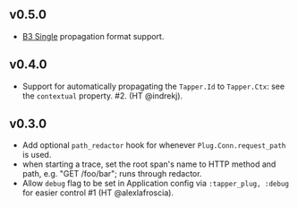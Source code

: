 ## v0.5.0

* [B3 Single](https://cwiki.apache.org/confluence/display/ZIPKIN/b3+single+header+format) propagation format support.

## v0.4.0

* Support for automatically propagating the `Tapper.Id` to `Tapper.Ctx`: see the `contextual` property. #2. (HT @indrekj).

## v0.3.0 

* Add optional `path_redactor` hook for whenever `Plug.Conn.request_path` is used.
* when starting a trace, set the root span's name to HTTP method and path, e.g. "GET /foo/bar"; runs through redactor.
* Allow `debug` flag to be set in Application config via `:tapper_plug, :debug` for easier control #1 (HT @alexlafroscia).

